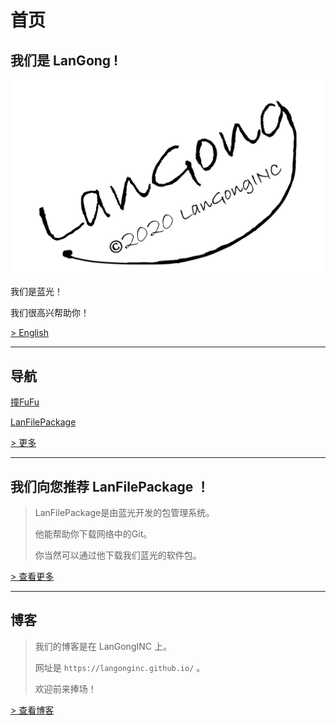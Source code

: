 # 首页

## 我们是 **LanGong** !

![Logo](/img/black.png)

我们是蓝光！

我们很高兴帮助你！

[ > English ](/en/)  

---

## 导航

[撞FuFu](/Zff/)

[LanFilePackage](/LanFilePackage/)

[ > 更多 ](/en/guide/)  

---

## 我们向您推荐 LanFilePackage ！

>
> LanFilePackage是由蓝光开发的包管理系统。
>
> 他能帮助你下载网络中的Git。
>
> 你当然可以通过他下载我们蓝光的软件包。
>

[ > 查看更多 ](/LanFilePackage/)

---

## 博客

>
> 我们的博客是在 LanGongINC 上。
>
> 网址是 `https://langonginc.github.io/` 。
>
> 欢迎前来捧场！
>

[ > 查看博客 ](https://langonginc.github.io/)

